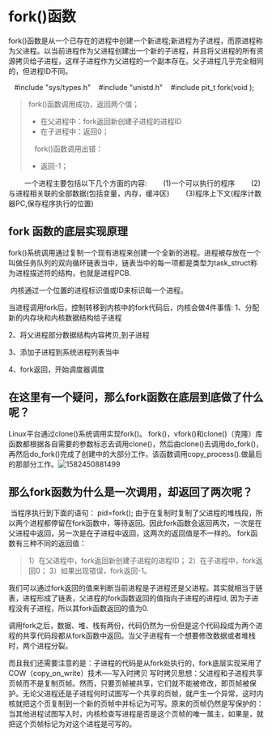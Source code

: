 # fork()函数

fork()函数是从一个已存在的进程中创建一个新进程;新进程为子进程，而原进程称为父进程。以当前进程作为父进程创建出一个新的子进程，并且将父进程的所有资源拷贝给子进程，这样子进程作为父进程的一个副本存在。父子进程几乎完全相同的，但进程ID不同。 

   #include "sys/types.h"
   #include "unistd.h"
   #include pit_t fork(void );

> fork()函数调用成功，返回两个值；
>
> * 在父进程中：fork返回新创建子进程的进程ID
> * 在子进程中：返回0；
>
>    fork()函数调用出错：
>
> * 返回-1；

        一个进程主要包括以下几个方面的内容:
　　(1)一个可以执行的程序
　　(2) 与进程相关联的全部数据(包括变量，内存，缓冲区)
　　(3)程序上下文(程序计数器PC,保存程序执行的位置) 

## fork 函数的底层实现原理

​	fork()系统调用通过复制一个现有进程来创建一个全新的进程。进程被存放在一个叫做任务队列的双向循环链表当中，链表当中的每一项都是类型为task_struct称为进程描述符的结构，也就是进程PCB.

​	内核通过一个位置的进程标识值或ID来标识每一个进程。 

当进程调用fork后，控制转移到内核中的fork代码后，内核会做4件事情: 
1、分配新的内存块和内核数据结构给子进程

2、将父进程部分数据结构内容拷贝,到子进程

3、添加子进程到系统进程列表当中

4、fork返回，开始调度器调度 

## **在这里有一个疑问，那么fork函数在底层到底做了什么呢？** 

Linux平台通过clone()系统调用实现fork()。 fork()，vfork()和clone()（克隆）库函数都根据各自需要的参数标志去调用clone()，然后由clone()去调用do_fork()， 再然后do_fork()完成了创建中的大部分工作，该函数调用copy_process().做最后的那部分工作。![1582450881499](/tmp/1582450881499.png)





## **那么fork函数为什么是一次调用，却返回了两次呢？**

​	当程序执行到下面的语句： pid=fork();
	由于在复制时复制了父进程的堆栈段，所以两个进程都停留在fork函数中，等待返回。因此fork函数会返回两次，一次是在父进程中返回，另一次是在子进程中返回，这两次的返回值是不一样的。 
fork函数有三种不同的返回值：

> 1）在父进程中，fork返回新创建子进程的进程ID； 
> 2）在子进程中，fork返回0； 
> 3）如果出现错误，fork返回-1。
>

​	我们可以通过fork返回的值来判断当前进程是子进程还是父进程。其实就相当于链表，进程形成了链表，父进程的fork函数返回的值指向子进程的进程id, 因为子进程没有子进程，所以其fork函数返回的值为0.

​	调用fork之后，数据、堆、栈有两份，代码仍然为一份但是这个代码段成为两个进程的共享代码段都从fork函数中返回。当父子进程有一个想要修改数据或者堆栈时，两个进程分裂。

​	而且我们还需要注意的是：子进程的代码是从fork处执行的，fork底层实现采用了COW（copy_on_write）技术—-写入时拷贝
	写时拷贝思想：父进程和子进程共享页帧而不是复制页帧。然而，只要页帧被共享，它们就不能被修改，即页帧被保护。无论父进程还是子进程何时试图写一个共享的页帧，就产生一个异常，这时内核就把这个页复制到一个新的页帧中并标记为可写。原来的页帧仍然是写保护的：当其他进程试图写入时，内核检查写进程是否是这个页帧的唯一属主，如果是，就把这个页帧标记为对这个进程是可写的。
